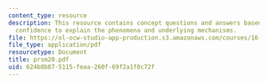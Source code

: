 ```yaml
---
content_type: resource
description: This resource contains concept questions and answers based on level of
  confidence to explain the phenomena and underlying mechanisms.
file: https://ol-ocw-studio-app-production.s3.amazonaws.com/courses/16-01-unified-engineering-i-ii-iii-iv-fall-2005-spring-2006/624b8b875115feaa260f69f2a1f0c72f_prsm20.pdf
file_type: application/pdf
resourcetype: Document
title: prsm20.pdf
uid: 624b8b87-5115-feaa-260f-69f2a1f0c72f
---
```

